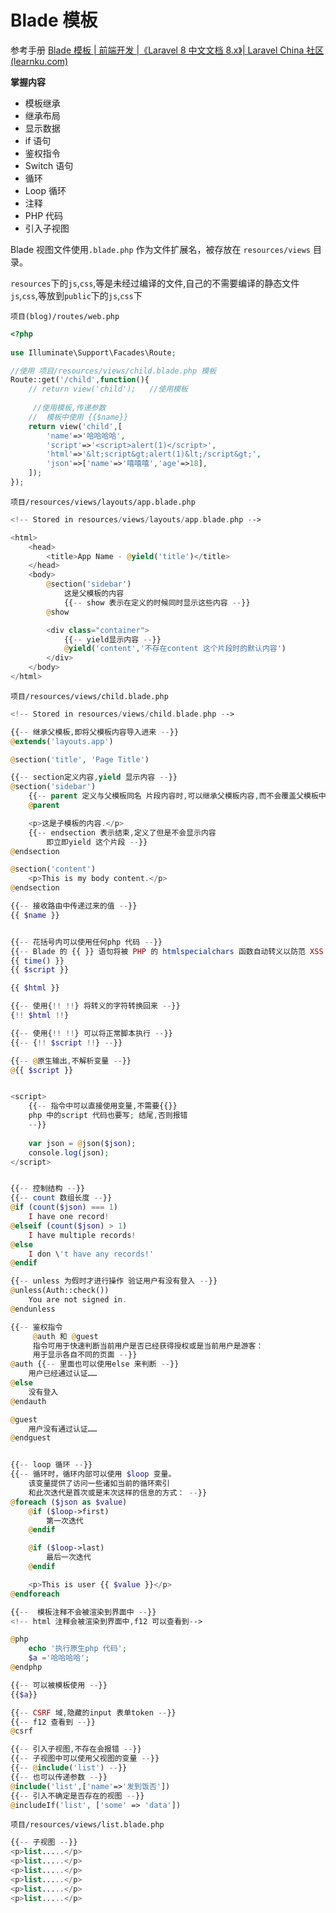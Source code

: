 # Blade 模板

参考手册 [Blade 模板 | 前端开发 |《Laravel 8 中文文档 8.x》| Laravel China 社区 (learnku.com)](https://learnku.com/docs/laravel/8.x/blade/9377) 



**掌握内容**

- 模板继承
- 继承布局
- 显示数据
- if 语句
- 鉴权指令
- Switch 语句
- 循环
- Loop 循环
- 注释
- PHP 代码
- 引入子视图



 Blade 视图文件使用`.blade.php` 作为文件扩展名，被存放在 `resources/views` 目录。 

`resources`下的`js`,`css`,等是未经过编译的文件,自己的不需要编译的静态文件`js`,`css`,等放到`public`下的`js`,`css`下



`项目(blog)/routes/web.php `

```php
<?php
    
use Illuminate\Support\Facades\Route;

//使用 项目/resources/views/child.blade.php 模板
Route::get('/child',function(){
    // return view('child');   //使用模板
 
     //使用模板,传递参数
    //  模板中使用 {{$name}} 
    return view('child',[
        'name'=>'哈哈哈哈',
        'script'=>'<script>alert(1)</script>',
        'html'=>'&lt;script&gt;alert(1)&lt;/script&gt;',
        'json'=>['name'=>'嘻嘻嘻','age'=>18],
    ]);  
});

```





`项目/resources/views/layouts/app.blade.php`

```php
<!-- Stored in resources/views/layouts/app.blade.php -->

<html>
    <head>
        <title>App Name - @yield('title')</title>
    </head>
    <body>
        @section('sidebar')
            这是父模板的内容
            {{-- show 表示在定义的时候同时显示这些内容 --}}
        @show

        <div class="container">
            {{-- yield显示内容 --}}
            @yield('content','不存在content 这个片段时的默认内容')
        </div>
    </body>
</html>
```

 



`项目/resources/views/child.blade.php`

```php
<!-- Stored in resources/views/child.blade.php -->

{{-- 继承父模板,即将父模板内容导入进来 --}}
@extends('layouts.app')

@section('title', 'Page Title')

{{-- section定义内容,yield 显示内容 --}}
@section('sidebar')
    {{-- parent 定义与父模板同名 片段内容时,可以继承父模板内容,而不会覆盖父模板中的内容 --}}
    @parent

    <p>这是子模板的内容.</p>
    {{-- endsection 表示结束,定义了但是不会显示内容
        即立即yield 这个片段 --}}
@endsection

@section('content')
    <p>This is my body content.</p>
@endsection

{{-- 接收路由中传递过来的值 --}}
{{ $name }}


{{-- 花括号内可以使用任何php 代码 --}}
{{-- Blade 的 {{ }} 语句将被 PHP 的 htmlspecialchars 函数自动转义以防范 XSS 攻击。 --}}
{{ time() }}
{{ $script }}

{{ $html }}

{{-- 使用{!! !!} 将转义的字符转换回来 --}}
{!! $html !!}

{{-- 使用{!! !!} 可以将正常脚本执行 --}}
{{-- {!! $script !!} --}}

{{-- @原生输出,不解析变量 --}}
@{{ $script }}


<script>
    {{-- 指令中可以直接使用变量,不需要{{}}
    php 中的script 代码也要写; 结尾,否则报错
    --}}
     
    var json = @json($json);
    console.log(json);
</script>


{{-- 控制结构 --}}
{{-- count 数组长度 --}}
@if (count($json) === 1)
    I have one record!
@elseif (count($json) > 1)
    I have multiple records!
@else
    I don \'t have any records!'
@endif

{{-- unless 为假时才进行操作 验证用户有没有登入 --}}
@unless(Auth::check())
    You are not signed in.
@endunless

{{-- 鉴权指令
     @auth 和 @guest 
     指令可用于快速判断当前用户是否已经获得授权或是当前用户是游客：
     用于显示各自不同的页面 --}}
@auth {{-- 里面也可以使用else 来判断 --}}
    用户已经通过认证……
@else
    没有登入
@endauth

@guest
    用户没有通过认证……
@endguest


{{-- loop 循环 --}}
{{-- 循环时，循环内部可以使用 $loop 变量。
    该变量提供了访问一些诸如当前的循环索引
    和此次迭代是首次或是末次这样的信息的方式： --}}
@foreach ($json as $value)
    @if ($loop->first)
        第一次迭代
    @endif

    @if ($loop->last)
        最后一次迭代
    @endif

    <p>This is user {{ $value }}</p>
@endforeach

{{--  模板注释不会被渲染到界面中 --}}
<!-- html 注释会被渲染到界面中,f12 可以查看到-->

@php
    echo '执行原生php 代码';
    $a ='哈哈哈哈';
@endphp

{{-- 可以被模板使用 --}}
{{$a}}

{{-- CSRF 域,隐藏的input 表单token --}}
{{-- f12 查看到 --}}
@csrf

{{-- 引入子视图,不存在会报错 --}}
{{-- 子视图中可以使用父视图的变量 --}}
{{-- @include('list') --}}
{{-- 也可以传递参数 --}}
@include('list',['name'=>'发到饭否'])
{{-- 引入不确定是否存在的视图 --}}
@includeIf('list', ['some' => 'data'])
```





`项目/resources/views/list.blade.php`

```php
{{-- 子视图 --}}
<p>list.....</p>
<p>list.....</p>
<p>list.....</p>
<p>list.....</p>
<p>list.....</p>
<p>list.....</p>
```




